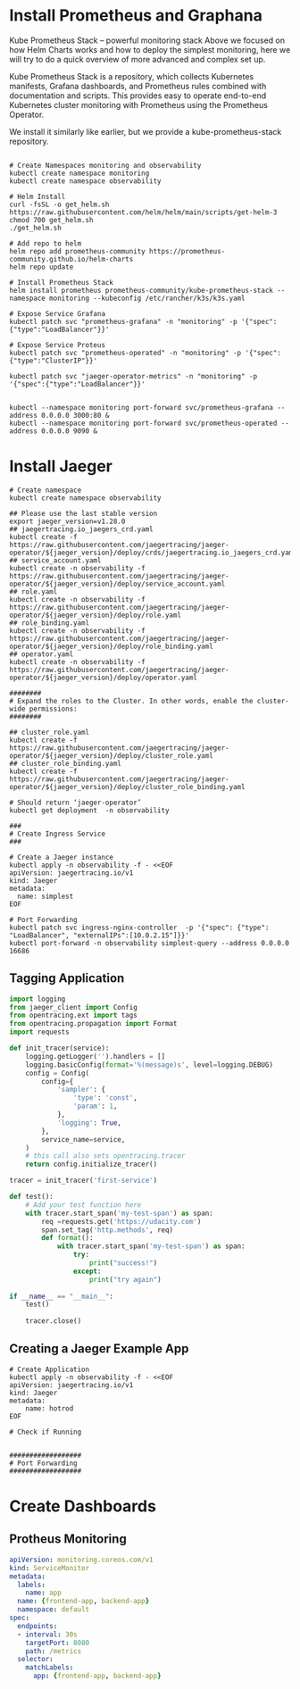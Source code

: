# Install Prometheus and Graphana

Kube Prometheus Stack – powerful monitoring stack
Above we focused on how Helm Charts works and how to deploy the simplest monitoring, here we will try to do a quick overview of more advanced and complex set up.

Kube Prometheus Stack is a repository, which collects Kubernetes manifests, Grafana dashboards, and Prometheus rules combined with documentation and scripts. This provides easy to operate end-to-end Kubernetes cluster monitoring with Prometheus using the Prometheus Operator.

We install it similarly like earlier, but we provide a kube-prometheus-stack repository.

```shell

# Create Namespaces monitoring and observability
kubectl create namespace monitoring
kubectl create namespace observability

# Helm Install
curl -fsSL -o get_helm.sh https://raw.githubusercontent.com/helm/helm/main/scripts/get-helm-3
chmod 700 get_helm.sh
./get_helm.sh

# Add repo to helm 
helm repo add prometheus-community https://prometheus-community.github.io/helm-charts
helm repo update

# Install Prometheus Stack
helm install prometheus prometheus-community/kube-prometheus-stack --namespace monitoring --kubeconfig /etc/rancher/k3s/k3s.yaml

# Expose Service Grafana
kubectl patch svc "prometheus-grafana" -n "monitoring" -p '{"spec":{"type":"LoadBalancer"}}'

# Expose Service Proteus
kubectl patch svc "prometheus-operated" -n "monitoring" -p '{"spec":{"type":"ClusterIP"}}'

kubectl patch svc "jaeger-operator-metrics" -n "monitoring" -p '{"spec":{"type":"LoadBalancer"}}'


kubectl --namespace monitoring port-forward svc/prometheus-grafana --address 0.0.0.0 3000:80 &
kubectl --namespace monitoring port-forward svc/prometheus-operated --address 0.0.0.0 9090 &
```

# Install Jaeger

```shell
# Create namespace
kubectl create namespace observability

## Please use the last stable version
export jaeger_version=v1.28.0 
## jaegertracing.io_jaegers_crd.yaml
kubectl create -f https://raw.githubusercontent.com/jaegertracing/jaeger-operator/${jaeger_version}/deploy/crds/jaegertracing.io_jaegers_crd.yaml
## service_account.yaml
kubectl create -n observability -f https://raw.githubusercontent.com/jaegertracing/jaeger-operator/${jaeger_version}/deploy/service_account.yaml
## role.yaml
kubectl create -n observability -f https://raw.githubusercontent.com/jaegertracing/jaeger-operator/${jaeger_version}/deploy/role.yaml
## role_binding.yaml
kubectl create -n observability -f https://raw.githubusercontent.com/jaegertracing/jaeger-operator/${jaeger_version}/deploy/role_binding.yaml
## operator.yaml
kubectl create -n observability -f https://raw.githubusercontent.com/jaegertracing/jaeger-operator/${jaeger_version}/deploy/operator.yaml

########
# Expand the roles to the Cluster. In other words, enable the cluster-wide permissions:
########

## cluster_role.yaml
kubectl create -f https://raw.githubusercontent.com/jaegertracing/jaeger-operator/${jaeger_version}/deploy/cluster_role.yaml
## cluster_role_binding.yaml
kubectl create -f https://raw.githubusercontent.com/jaegertracing/jaeger-operator/${jaeger_version}/deploy/cluster_role_binding.yaml

# Should return ‘jaeger-operator’
kubectl get deployment  -n observability

###
# Create Ingress Service
###

# Create a Jaeger instance
kubectl apply -n observability -f - <<EOF
apiVersion: jaegertracing.io/v1
kind: Jaeger
metadata:
  name: simplest
EOF

# Port Forwarding
kubectl patch svc ingress-nginx-controller  -p '{"spec": {"type": "LoadBalancer", "externalIPs":[10.0.2.15"]}}'
kubectl port-forward -n observability simplest-query --address 0.0.0.0 16686

```

## Tagging Application

```python
import logging
from jaeger_client import Config
from opentracing.ext import tags
from opentracing.propagation import Format
import requests

def init_tracer(service):
    logging.getLogger('').handlers = []
    logging.basicConfig(format='%(message)s', level=logging.DEBUG)
    config = Config(
        config={
            'sampler': {
                'type': 'const',
                'param': 1,
            },
            'logging': True,
        },
        service_name=service,
    )
    # this call also sets opentracing.tracer
    return config.initialize_tracer()

tracer = init_tracer('first-service')

def test():
    # Add your test function here
    with tracer.start_span('my-test-span') as span:
        req =requests.get('https://udacity.com')
        span.set_tag('http.methods', req)
        def format():
            with tracer.start_span('my-test-span') as span:
                try:
                    print("success!")
                except:
                    print("try again")
    
if __name__ == "__main__":
    test()
    
    tracer.close()
```

## Creating a Jaeger Example App
```shell
# Create Application
kubectl apply -n observability -f - <<EOF
apiVersion: jaegertracing.io/v1
kind: Jaeger
metadata:
    name: hotrod
EOF

# Check if Running


##################
# Port Forwarding
##################

```

# Create Dashboards

## Protheus Monitoring

```yaml
apiVersion: monitoring.coreos.com/v1
kind: ServiceMonitor
metadata:
  labels:
    name: app
  name: {frontend-app, backend-app}
  namespace: default
spec:
  endpoints:
  - interval: 30s
    targetPort: 8080
    path: /metrics
  selector:
    matchLabels:
      app: {frontend-app, backend-app}
```
